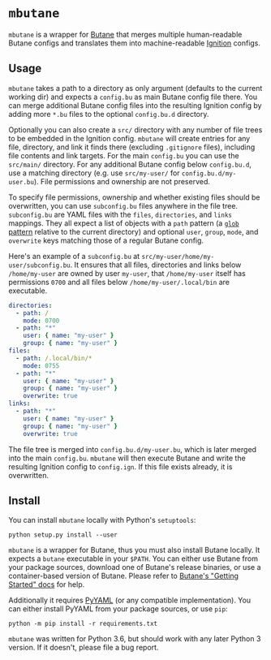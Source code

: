 `mbutane`
=========

`mbutane` is a wrapper for [Butane][] that merges multiple human-readable Butane configs and translates them into machine-readable [Ignition][] configs.

Usage
-----

`mbutane` takes a path to a directory as only argument (defaults to the current working dir) and expects a `config.bu` as main Butane config file there. You can merge additional Butane config files into the resulting Ignition config by adding more `*.bu` files to the optional `config.bu.d` directory.

Optionally you can also create a `src/` directory with any number of file trees to be embedded in the Ignition config. `mbutane` will create entries for any file, directory, and link it finds there (excluding `.gitignore` files), including file contents and link targets. For the main `config.bu` you can use the `src/main/` directory. For any additional Butane config below `config.bu.d`, use a matching directory (e.g. use `src/my-user/` for `config.bu.d/my-user.bu`). File permissions and ownership are not preserved.

To specify file permissions, ownership and whether existing files should be overwritten, you can use `subconfig.bu` files anywhere in the file tree. `subconfig.bu` are YAML files with the `files`, `directories`, and `links` mappings. They all expect a list of objects with a `path` pattern (a [`glob` pattern](https://en.wikipedia.org/wiki/Glob_(programming)) relative to the current directory) and optional `user`, `group`, `mode`, and `overwrite` keys matching those of a regular Butane config.

Here's an example of a `subconfig.bu` at `src/my-user/home/my-user/subconfig.bu`. It ensures that all files, directories and links below `/home/my-user` are owned by user `my-user`, that `/home/my-user` itself has permissions `0700` and all files below `/home/my-user/.local/bin` are executable.

```yaml
directories:
  - path: /
    mode: 0700
  - path: "*"
    user: { name: "my-user" }
    group: { name: "my-user" }
files:
  - path: /.local/bin/*
    mode: 0755
  - path: "*"
    user: { name: "my-user" }
    group: { name: "my-user" }
    overwrite: true
links:
  - path: "*"
    user: { name: "my-user" }
    group: { name: "my-user" }
    overwrite: true
```

The file tree is merged into `config.bu.d/my-user.bu`, which is later merged into the main `config.bu`. `mbutane` will then execute Butane and write the resulting Ignition config to `config.ign`. If this file exists already, it is overwritten.

Install
-------

You can install `mbutane` locally with Python's `setuptools`:

```shell
python setup.py install --user
```

`mbutane` is a wrapper for Butane, thus you must also install Butane locally. It expects a `butane` executable in your `$PATH`. You can either use Butane from your package sources, download one of Butane's release binaries, or use a container-based version of Butane. Please refer to [Butane's "Getting Started" docs](https://coreos.github.io/butane/getting-started/#getting-butane) for help.

Additionally it requires [PyYAML](https://pyyaml.org/) (or any compatible implementation). You can either install PyYAML from your package sources, or use `pip`:

```shell
python -m pip install -r requirements.txt
```

`mbutane` was written for Python 3.6, but should work with any later Python 3 version. If it doesn't, please file a bug report.

[Butane]: https://coreos.github.io/butane/
[Ignition]: https://coreos.github.io/ignition/
